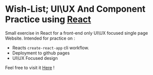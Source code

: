 # Wish-List; UI\UX And Component Practice using [React](https://github.com/facebook/create-react-app)

Small exercise in React for a front-end only UI\UX focused single page Website.
Intended for practice on :
 * Reacts `create-react-app` cli workflow.
 * Deployment to github pages
 * UI\UX Focused design

Feel free to visit it [Here](https://squld13.github.io/wishlist-react-ex/) !